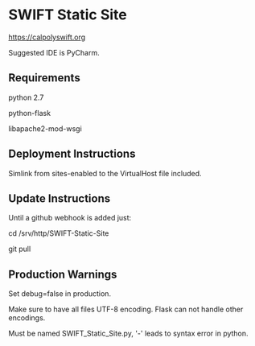 # SWIFT Static Site
https://calpolyswift.org

Suggested IDE is PyCharm.

## Requirements
python 2.7

python-flask

libapache2-mod-wsgi

## Deployment Instructions
Simlink from sites-enabled to the VirtualHost file included.

## Update Instructions
Until a github webhook is added just: 

cd /srv/http/SWIFT-Static-Site

git pull

## Production Warnings
Set debug=false in production.

Make sure to have all files UTF-8 encoding. Flask can not handle other encodings.

Must be named SWIFT_Static_Site.py, '-' leads to syntax error in python. 